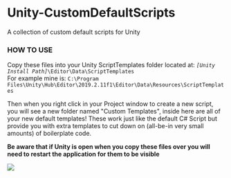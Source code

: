 # Unity-CustomDefaultScripts
A collection of custom default scripts for Unity

<h3>HOW TO USE</h3>
<p>Copy these files into your Unity ScriptTemplates folder located at: <code><i>[Unity Install Path]</i>\Editor\Data\ScriptTemplates</code></br>
For example mine is: <code>C:\Program Files\Unity\Hub\Editor\2019.2.11f1\Editor\Data\Resources\ScriptTemplates</code>
<p>Then when you right click in your Project window to create a new script, you will see a new folder named "Custom Templates", inside here are all of your new default templates! These work just like the default C# Script but provide you with extra templates to cut down on (all-be-in very small amounts) of boilerplate code.</p>
<p><b>Be aware that if Unity is open when you copy these files over you will need to restart the application for them to be visible</b></p>
<img src="img/NewScriptMenu.png">
